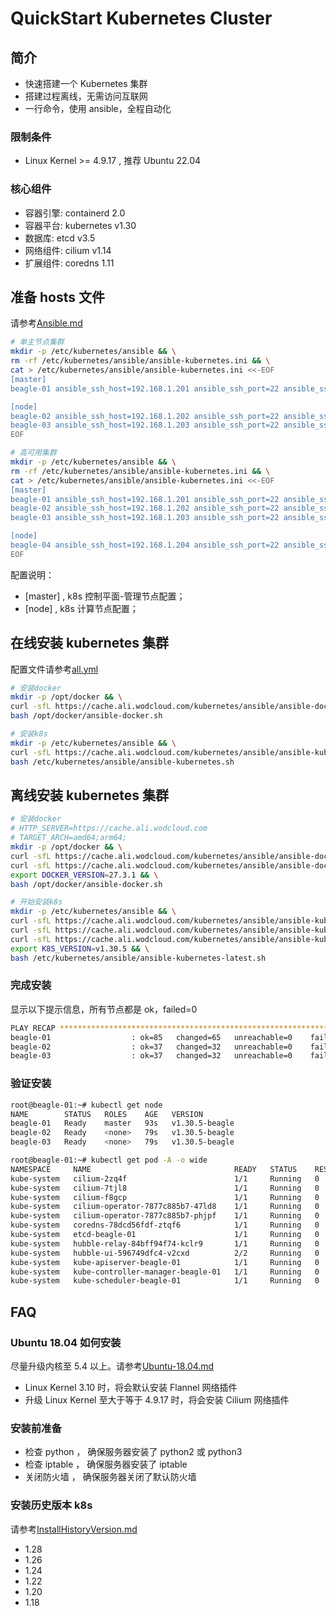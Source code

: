 # QuickStart Kubernetes Cluster

## 简介

- 快速搭建一个 Kubernetes 集群
- 搭建过程离线，无需访问互联网
- 一行命令，使用 ansible，全程自动化

### 限制条件

- Linux Kernel >= 4.9.17 , 推荐 Ubuntu 22.04

### 核心组件

- 容器引擎: containerd 2.0
- 容器平台: kubernetes v1.30
- 数据库: etcd v3.5
- 网络组件: cilium v1.14
- 扩展组件: coredns 1.11

## 准备 hosts 文件

请参考[Ansible.md](./docs/Ansible.md)

```bash
# 单主节点集群
mkdir -p /etc/kubernetes/ansible && \
rm -rf /etc/kubernetes/ansible/ansible-kubernetes.ini && \
cat > /etc/kubernetes/ansible/ansible-kubernetes.ini <<-EOF
[master]
beagle-01 ansible_ssh_host=192.168.1.201 ansible_ssh_port=22 ansible_ssh_user=root

[node]
beagle-02 ansible_ssh_host=192.168.1.202 ansible_ssh_port=22 ansible_ssh_user=root
beagle-03 ansible_ssh_host=192.168.1.203 ansible_ssh_port=22 ansible_ssh_user=root
EOF

# 高可用集群
mkdir -p /etc/kubernetes/ansible && \
rm -rf /etc/kubernetes/ansible/ansible-kubernetes.ini && \
cat > /etc/kubernetes/ansible/ansible-kubernetes.ini <<-EOF
[master]
beagle-01 ansible_ssh_host=192.168.1.201 ansible_ssh_port=22 ansible_ssh_user=root
beagle-02 ansible_ssh_host=192.168.1.202 ansible_ssh_port=22 ansible_ssh_user=root
beagle-03 ansible_ssh_host=192.168.1.203 ansible_ssh_port=22 ansible_ssh_user=root

[node]
beagle-04 ansible_ssh_host=192.168.1.204 ansible_ssh_port=22 ansible_ssh_user=root
EOF
```

配置说明：

- [master] , k8s 控制平面-管理节点配置；
- [node] , k8s 计算节点配置；

## 在线安装 kubernetes 集群

配置文件请参考[all.yml](./linux/group_vars/all.yml)

```bash
# 安装docker
mkdir -p /opt/docker && \
curl -sfL https://cache.ali.wodcloud.com/kubernetes/ansible/ansible-docker.sh > /opt/docker/ansible-docker.sh && \
bash /opt/docker/ansible-docker.sh

# 安装k8s
mkdir -p /etc/kubernetes/ansible && \
curl -sfL https://cache.ali.wodcloud.com/kubernetes/ansible/ansible-kubernetes.sh > /etc/kubernetes/ansible/ansible-kubernetes.sh && \
bash /etc/kubernetes/ansible/ansible-kubernetes.sh
```

## 离线安装 kubernetes 集群

```bash
# 安装docker
# HTTP_SERVER=https://cache.ali.wodcloud.com
# TARGET_ARCH=amd64;arm64;
mkdir -p /opt/docker && \
curl -sfL https://cache.ali.wodcloud.com/kubernetes/ansible/ansible-docker-27.3.1-amd64.tgz > /opt/docker/ansible-docker-27.3.1-amd64.tgz && \
curl -sfL https://cache.ali.wodcloud.com/kubernetes/ansible/ansible-docker.sh > /opt/docker/ansible-docker.sh && \
export DOCKER_VERSION=27.3.1 && \
bash /opt/docker/ansible-docker.sh

# 开始安装k8s
mkdir -p /etc/kubernetes/ansible && \
curl -sfL https://cache.ali.wodcloud.com/kubernetes/ansible/ansible-kubernetes-images-v1.30.5-amd64.tgz >/etc/kubernetes/ansible/ansible-kubernetes-images-v1.30.5-amd64.tgz && \
curl -sfL https://cache.ali.wodcloud.com/kubernetes/ansible/ansible-kubernetes-latest-amd64.tgz >/etc/kubernetes/ansible/ansible-kubernetes-latest-amd64.tgz && \
curl -sfL https://cache.ali.wodcloud.com/kubernetes/ansible/ansible-kubernetes-latest.sh > /etc/kubernetes/ansible/ansible-kubernetes-latest.sh && \
export K8S_VERSION=v1.30.5 && \
bash /etc/kubernetes/ansible/ansible-kubernetes-latest.sh
```

### 完成安装

显示以下提示信息，所有节点都是 ok，failed=0

```bash
PLAY RECAP *******************************************************************************************************
beagle-01                  : ok=85   changed=65   unreachable=0    failed=0    skipped=23   rescued=0    ignored=6
beagle-02                  : ok=37   changed=32   unreachable=0    failed=0    skipped=6    rescued=0    ignored=1
beagle-03                  : ok=37   changed=32   unreachable=0    failed=0    skipped=6    rescued=0    ignored=1
```

### 验证安装

```bash
root@beagle-01:~# kubectl get node
NAME        STATUS   ROLES    AGE   VERSION
beagle-01   Ready    master   93s   v1.30.5-beagle
beagle-02   Ready    <none>   79s   v1.30.5-beagle
beagle-03   Ready    <none>   79s   v1.30.5-beagle

root@beagle-01:~# kubectl get pod -A -o wide
NAMESPACE     NAME                                READY   STATUS    RESTARTS   AGE   IP              NODE        NOMINATED NODE   READINESS GATES
kube-system   cilium-2zq4f                        1/1     Running   0          76s   192.168.1.202   beagle-02   <none>           <none>
kube-system   cilium-7tjl8                        1/1     Running   0          76s   192.168.1.203   beagle-03   <none>           <none>
kube-system   cilium-f8gcp                        1/1     Running   0          76s   192.168.1.201   beagle-01   <none>           <none>
kube-system   cilium-operator-7877c885b7-47ld8    1/1     Running   0          76s   192.168.1.202   beagle-02   <none>           <none>
kube-system   cilium-operator-7877c885b7-phjpf    1/1     Running   0          76s   192.168.1.203   beagle-03   <none>           <none>
kube-system   coredns-78dcd56fdf-ztqf6            1/1     Running   0          74s   10.2.0.134      beagle-01   <none>           <none>
kube-system   etcd-beagle-01                      1/1     Running   0          97s   192.168.1.201   beagle-01   <none>           <none>
kube-system   hubble-relay-84bff94f74-kclr9       1/1     Running   0          76s   10.2.0.234      beagle-01   <none>           <none>
kube-system   hubble-ui-596749dfc4-v2cxd          2/2     Running   0          76s   10.2.0.248      beagle-01   <none>           <none>
kube-system   kube-apiserver-beagle-01            1/1     Running   0          89s   192.168.1.201   beagle-01   <none>           <none>
kube-system   kube-controller-manager-beagle-01   1/1     Running   0          99s   192.168.1.201   beagle-01   <none>           <none>
kube-system   kube-scheduler-beagle-01            1/1     Running   0          99s   192.168.1.201   beagle-01   <none>           <none>
```

## FAQ

### Ubuntu 18.04 如何安装

尽量升级内核至 5.4 以上。请参考[Ubuntu-18.04.md](./docs/Ubuntu-18.04.md)

- Linux Kernel 3.10 时，将会默认安装 Flannel 网络插件
- 升级 Linux Kernel 至大于等于 4.9.17 时，将会安装 Cilium 网络插件

### 安装前准备

- 检查 python ， 确保服务器安装了 python2 或 python3
- 检查 iptable ， 确保服务器安装了 iptable
- 关闭防火墙 ， 确保服务器关闭了默认防火墙

### 安装历史版本 k8s

请参考[InstallHistoryVersion.md](./docs/InstallHistoryVersion.md)

- 1.28
- 1.26
- 1.24
- 1.22
- 1.20
- 1.18
